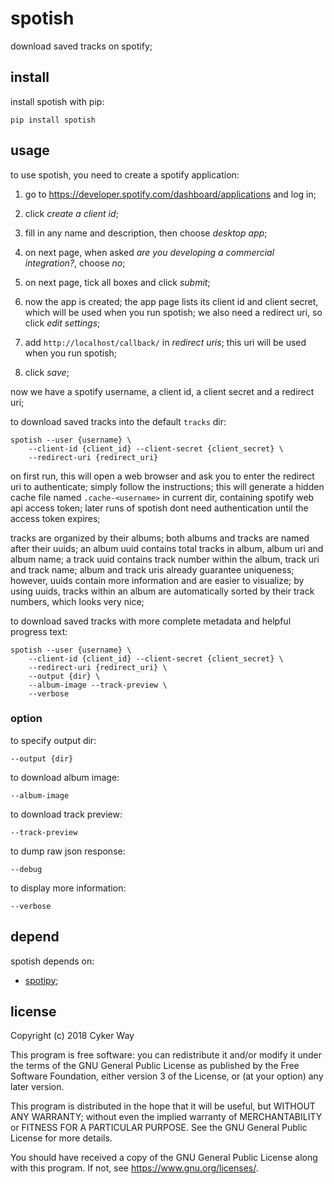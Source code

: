 # spotish

download saved tracks on spotify;

## install

install spotish with pip:

    pip install spotish

## usage

to use spotish, you need to create a spotify application:

1.  go to <https://developer.spotify.com/dashboard/applications> and log in;

2.  click *create a client id*;

3.  fill in any name and description, then choose *desktop app*;

4.  on next page, when asked *are you developing a commercial integration?*,
    choose *no*;

5.  on next page, tick all boxes and click *submit*;

6.  now the app is created; the app page lists its client id and client secret,
    which will be used when you run spotish; we also need a redirect uri, so
    click *edit settings*;

7.  add `http://localhost/callback/` in *redirect uris*; this uri will be used
    when you run spotish;

8.  click *save*;

now we have a spotify username, a client id, a client secret and a redirect uri;

to download saved tracks into the default `tracks` dir:

    spotish --user {username} \
        --client-id {client_id} --client-secret {client_secret} \
        --redirect-uri {redirect_uri}

on first run, this will open a web browser and ask you to enter the redirect uri
to authenticate; simply follow the instructions; this will generate a hidden
cache file named `.cache-<username>` in current dir, containing spotify web api
access token; later runs of spotish dont need authentication until the access
token expires;

tracks are organized by their albums; both albums and tracks are named after
their uuids; an album uuid contains total tracks in album, album uri and album
name; a track uuid contains track number within the album, track uri and track
name; album and track uris already guarantee uniqueness; however, uuids contain
more information and are easier to visualize; by using uuids, tracks within an
album are automatically sorted by their track numbers, which looks very nice;

to download saved tracks with more complete metadata and helpful progress text:

    spotish --user {username} \
        --client-id {client_id} --client-secret {client_secret} \
        --redirect-uri {redirect_uri} \
        --output {dir} \
        --album-image --track-preview \
        --verbose

### option

to specify output dir:

    --output {dir}

to download album image:

    --album-image

to download track preview:

    --track-preview

to dump raw json response:

    --debug

to display more information:

    --verbose

## depend

spotish depends on:

-   [spotipy](https://github.com/plamere/spotipy);

## license

Copyright (c) 2018 Cyker Way

This program is free software: you can redistribute it and/or modify it under
the terms of the GNU General Public License as published by the Free Software
Foundation, either version 3 of the License, or (at your option) any later
version.

This program is distributed in the hope that it will be useful, but WITHOUT ANY
WARRANTY; without even the implied warranty of MERCHANTABILITY or FITNESS FOR A
PARTICULAR PURPOSE.  See the GNU General Public License for more details.

You should have received a copy of the GNU General Public License along with
this program.  If not, see <https://www.gnu.org/licenses/>.

